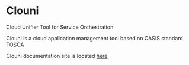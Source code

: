 # Clouni
Cloud Unifier Tool for Service Orchestration

Clouni is a cloud application management tool based on OASIS standard
[TOSCA](http://docs.oasis-open.org/tosca/TOSCA-Simple-Profile-YAML/v1.0/TOSCA-Simple-Profile-YAML-v1.0.html)

Clouni documentation site is located [here](https://bura2017.github.io/clouni.github.io/)
